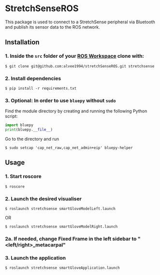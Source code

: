# StretchSenseROS

This package is used to connect to a StretchSense peripheral via Bluetooth and publish its sensor data to the ROS network.

## Installation

### 1. Inside the `src` folder of your [ROS Workspace](http://wiki.ros.org/ROS/Tutorials/InstallingandConfiguringROSEnvironment#Create_a_ROS_Workspace) clone with:
```
$ git clone git@github.com:alvee1994/stretchSenseROS.git stretchsense
```

### 2. Install dependencies
```
$ pip install -r requirements.txt
```

### 3. Optional: In order to use `bluepy` without `sudo`

Find the module directory by creating and running the following Python script:
```python
import bluepy
print(bluepy.__file__)
```
Go to the directory and run
```
$ sudo setcap 'cap_net_raw,cap_net_admin+eip' bluepy-helper
```

## Usage

### 1. Start roscore
```
$ roscore
```

### 2. Launch the desired visualiser
```
$ roslaunch stretchsense smartGloveModelLeft.launch
```
OR
```
$ roslaunch stretchsense smartGloveModelRight.launch
```
### 2a. If needed, change **Fixed Frame** in the left sidebar to "<left/right>_metacarpal"

### 3. Launch the application 
```
$ roslaunch stretchsense smartGloveApplication.launch
```
